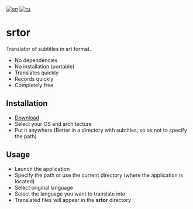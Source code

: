 [![en](https://img.shields.io/badge/lang-en-red.svg)](https://github.com/thumbrise/srtor/blob/master/README.md)
[![ru](https://img.shields.io/badge/lang-ru-green.svg)](https://github.com/thumbrise/srtor/blob/master/README.ru.md)
# srtor

Translator of subtitles in srt format.

- No dependencies
- No installation (portable)
- Translates quickly
- Records quickly
- Completely free

## Installation
- [Download](https://github.com/thumbrise/srtor/releases)
- Select your OS and architecture
- Put it anywhere (Better in a directory with subtitles, so as not to specify the path)

## Usage
- Launch the application
- Specify the path or use the current directory (where the application is located)
- Select original language
- Select the language you want to translate into
- Translated files will appear in the **srtor** directory
